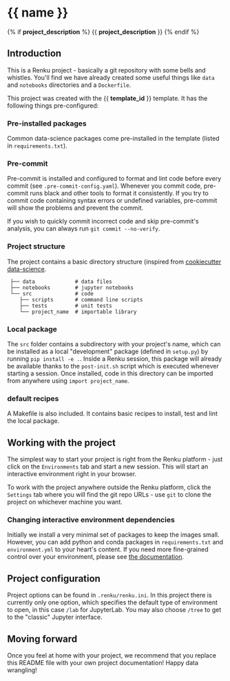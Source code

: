 # {{ name }}
{% if __project_description__ %}
{{ __project_description__ }}
{% endif %}
## Introduction

This is a Renku project - basically a git repository with some
bells and whistles. You'll find we have already created some
useful things like `data` and `notebooks` directories and
a `Dockerfile`.

This project was created with the {{ __template_id__ }} template. It has the following things pre-configured:

###  Pre-installed packages

Common data-science packages come pre-installed in the template (listed in `requirements.txt`).

### Pre-commit

Pre-commit is installed and configured to format and lint code before every commit (see `.pre-commit-config.yaml`).
Whenever you commit code, pre-commit runs black and other tools to format it consistently. If you try to commit code containing syntax errors or undefined variables, pre-commit will show the problems and prevent the commit.

If you wish to quickly commit incorrect code and skip pre-commit's analysis, you can always run `git commit --no-verify`.

### Project structure

The project contains a basic directory structure (inspired from [cookiecutter data-science](https://drivendata.github.io/cookiecutter-data-science/).

```
 ├── data             # data files
 ├── notebooks        # jupyter notebooks
 └── src              # code
    ├── scripts       # command line scripts
    ├── tests         # unit tests
    └── project_name  # importable library
```
### Local package

The `src` folder contains a subdirectory with your project's name, which can be installed as a local "development" package (defined in `setup.py`) by running `pip install -e .`. Inside a Renku session, this package will already be available thanks to the `post-init.sh` script which is executed whenever starting a session. Once installed, code in this directory can be imported from anywhere using `import project_name`.

### default recipes

A Makefile is also included. It contains basic recipes to install, test and lint the local package.

## Working with the project

The simplest way to start your project is right from the Renku
platform - just click on the `Environments` tab and start a new session.
This will start an interactive environment right in your browser.

To work with the project anywhere outside the Renku platform,
click the `Settings` tab where you will find the
git repo URLs - use `git` to clone the project on whichever machine you want.

### Changing interactive environment dependencies

Initially we install a very minimal set of packages to keep the images small.
However, you can add python and conda packages in `requirements.txt` and
`environment.yml` to your heart's content. If you need more fine-grained
control over your environment, please see [the documentation](https://renku.readthedocs.io/en/latest/user/advanced_interfaces.html#dockerfile-modifications).

## Project configuration

Project options can be found in `.renku/renku.ini`. In this
project there is currently only one option, which specifies
the default type of environment to open, in this case `/lab` for
JupyterLab. You may also choose `/tree` to get to the "classic" Jupyter
interface.

## Moving forward

Once you feel at home with your project, we recommend that you replace
this README file with your own project documentation! Happy data wrangling!
